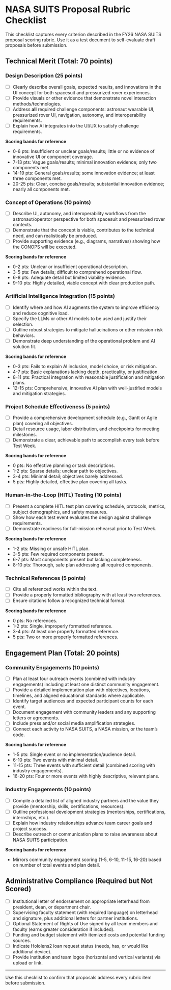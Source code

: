 # NASA SUITS Proposal Rubric Checklist

This checklist captures every criterion described in the FY26 NASA SUITS proposal scoring rubric. Use it as a test document to self-evaluate draft proposals before submission.

## Technical Merit (Total: 70 points)

### Design Description (25 points)
- [ ] Clearly describe overall goals, expected results, and innovations in the UI concept for both spacesuit and pressurized rover experiences.
- [ ] Provide visuals or other evidence that demonstrate novel interaction methods/technologies.
- [ ] Address **all** required challenge components: astronaut wearable UI, pressurized rover UI, navigation, autonomy, and interoperability requirements.
- [ ] Explain how AI integrates into the UI/UX to satisfy challenge requirements.

**Scoring bands for reference**
- 0-6 pts: Insufficient or unclear goals/results; little or no evidence of innovative UI or component coverage.
- 7-13 pts: Vague goals/results; minimal innovation evidence; only two components met.
- 14-19 pts: General goals/results; some innovation evidence; at least three components met.
- 20-25 pts: Clear, concise goals/results; substantial innovation evidence; nearly all components met.

### Concept of Operations (10 points)
- [ ] Describe UI, autonomy, and interoperability workflows from the astronaut/operator perspective for both spacesuit and pressurized rover contexts.
- [ ] Demonstrate that the concept is viable, contributes to the technical need, and can realistically be produced.
- [ ] Provide supporting evidence (e.g., diagrams, narratives) showing how the CONOPS will be executed.

**Scoring bands for reference**
- 0-2 pts: Unclear or insufficient operational description.
- 3-5 pts: Few details; difficult to comprehend operational flow.
- 6-8 pts: Adequate detail but limited viability evidence.
- 9-10 pts: Highly detailed, viable concept with clear production path.

### Artificial Intelligence Integration (15 points)
- [ ] Identify where and how AI augments the system to improve efficiency and reduce cognitive load.
- [ ] Specify the LLMs or other AI models to be used and justify their selection.
- [ ] Outline robust strategies to mitigate hallucinations or other mission-risk behaviors.
- [ ] Demonstrate deep understanding of the operational problem and AI solution fit.

**Scoring bands for reference**
- 0-3 pts: Fails to explain AI inclusion, model choice, or risk mitigation.
- 4-7 pts: Basic explanations lacking depth, practicality, or justification.
- 8-11 pts: Practical integration with reasonable justification and mitigation plans.
- 12-15 pts: Comprehensive, innovative AI plan with well-justified models and mitigation strategies.

### Project Schedule Effectiveness (5 points)
- [ ] Provide a comprehensive development schedule (e.g., Gantt or Agile plan) covering all objectives.
- [ ] Detail resource usage, labor distribution, and checkpoints for meeting milestones.
- [ ] Demonstrate a clear, achievable path to accomplish every task before Test Week.

**Scoring bands for reference**
- 0 pts: No effective planning or task descriptions.
- 1-2 pts: Sparse details; unclear path to objectives.
- 3-4 pts: Minimal detail; objectives barely addressed.
- 5 pts: Highly detailed, effective plan covering all tasks.

### Human-in-the-Loop (HITL) Testing (10 points)
- [ ] Present a complete HITL test plan covering schedule, protocols, metrics, subject demographics, and safety measures.
- [ ] Show how each test event evaluates the design against challenge requirements.
- [ ] Demonstrate readiness for full-mission rehearsal prior to Test Week.

**Scoring bands for reference**
- 1-2 pts: Missing or unsafe HITL plan.
- 3-5 pts: Few required components present.
- 6-7 pts: Most components present but lacking completeness.
- 8-10 pts: Thorough, safe plan addressing all required components.

### Technical References (5 points)
- [ ] Cite all referenced works within the text.
- [ ] Provide a properly formatted bibliography with at least two references.
- [ ] Ensure citations follow a recognized technical format.

**Scoring bands for reference**
- 0 pts: No references.
- 1-2 pts: Single, improperly formatted reference.
- 3-4 pts: At least one properly formatted reference.
- 5 pts: Two or more properly formatted references.

## Engagement Plan (Total: 20 points)

### Community Engagements (10 points)
- [ ] Plan at least four outreach events (combined with industry engagements) including at least one distinct community engagement.
- [ ] Provide a detailed implementation plan with objectives, locations, timelines, and aligned educational standards where applicable.
- [ ] Identify target audiences and expected participant counts for each event.
- [ ] Document engagement with community leaders and any supporting letters or agreements.
- [ ] Include press and/or social media amplification strategies.
- [ ] Connect each activity to NASA SUITS, a NASA mission, or the team’s code.

**Scoring bands for reference**
- 1-5 pts: Single event or no implementation/audience detail.
- 6-10 pts: Two events with minimal detail.
- 11-15 pts: Three events with sufficient detail (combined scoring with industry engagements).
- 16-20 pts: Four or more events with highly descriptive, relevant plans.

### Industry Engagements (10 points)
- [ ] Compile a detailed list of aligned industry partners and the value they provide (mentorship, skills, certifications, resources).
- [ ] Outline professional development strategies (mentorships, certifications, internships, etc.).
- [ ] Explain how industry relationships advance team career goals and project success.
- [ ] Describe outreach or communication plans to raise awareness about NASA SUITS participation.

**Scoring bands for reference**
- Mirrors community engagement scoring (1-5, 6-10, 11-15, 16-20) based on number of total events and plan detail.

## Administrative Compliance (Required but Not Scored)
- [ ] Institutional letter of endorsement on appropriate letterhead from president, dean, or department chair.
- [ ] Supervising faculty statement (with required language) on letterhead and signature, plus additional letters for partner institutions.
- [ ] Optional Statement of Rights of Use signed by all team members and faculty (earns greater consideration if included).
- [ ] Funding and budget statement with itemized costs and potential funding sources.
- [ ] Indicate Hololens2 loan request status (needs, has, or would like additional device).
- [ ] Provide institution and team logos (horizontal and vertical variants) via upload or link.

---
Use this checklist to confirm that proposals address every rubric item before submission.
